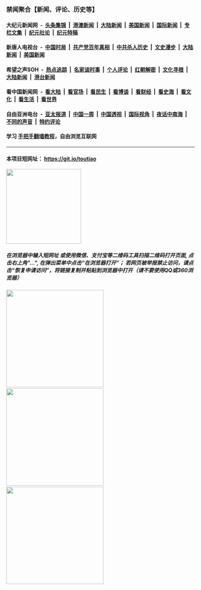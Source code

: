 ### 禁闻聚合【新闻、评论、历史等】

#### 大纪元新闻网 &nbsp;-&nbsp; [头条集锦](indexes/E头条集锦.md?t=02131722) &nbsp;|&nbsp; [港澳新闻](indexes/E港澳新闻.md?t=02131722)  &nbsp;|&nbsp; [大陆新闻](indexes/E大陆新闻.md?t=02131722) &nbsp;|&nbsp; [美国新闻](indexes/E美国新闻.md?t=02131722) &nbsp;|&nbsp; [国际新闻](indexes/E国际新闻.md?t=02131722) &nbsp;|&nbsp; [专栏文集](indexes/E专栏文集.md?t=02131722) &nbsp;|&nbsp; [纪元社论](indexes/E纪元社论.md?t=02131722) &nbsp;|&nbsp; [纪元特稿](indexes/E纪元特稿.md?t=02131722) 

#### 新唐人电视台 &nbsp;-&nbsp; [中国时局](indexes/N中国时局.md?t=02131722) &nbsp;|&nbsp; [共产党百年真相](indexes/N共产党百年真相.md?t=02131722) &nbsp;|&nbsp; [中共杀人历史](indexes/N中共杀人历史.md?t=02131722) &nbsp;|&nbsp; [文史漫步](indexes/N文史漫步.md?t=02131722) &nbsp;|&nbsp; [大陆新闻](indexes/N大陆新闻.md?t=02131722) &nbsp;|&nbsp; [美国新闻](indexes/N美国新闻.md?t=02131722)

#### 希望之声SOH &nbsp;-&nbsp; [热点追踪](indexes/H热点追踪.md?t=02131722) &nbsp;|&nbsp; [名家谈时事](indexes/H名家谈时事.md?t=02131722) &nbsp;|&nbsp; [个人评论](indexes/H个人评论.md?t=02131722)  &nbsp;|&nbsp; [红朝解密](indexes/H红朝解密.md?t=02131722) &nbsp;|&nbsp; [文化寻根](indexes/H文化寻根.md?t=02131722) &nbsp;|&nbsp; [大陆新闻](indexes/H大陆新闻.md?t=02131722) &nbsp;|&nbsp; [港台新闻](indexes/H港台新闻.md?t=02131722)

#### 看中国新闻网 &nbsp;-&nbsp; [看大陆](indexes/S看大陆.md?t=02131722) &nbsp;|&nbsp; [看官场](indexes/S看官场.md?t=02131722) &nbsp;|&nbsp; [看民生](indexes/S看民生.md?t=02131722)  &nbsp;|&nbsp; [看博谈](indexes/S看博谈.md?t=02131722) &nbsp;|&nbsp; [看财经](indexes/S看财经.md?t=02131722) &nbsp;|&nbsp; [看史海](indexes/S看史海.md?t=02131722) &nbsp;|&nbsp; [看文化](indexes/S看文化.md?t=02131722) &nbsp;|&nbsp; [看生活](indexes/S看生活.md?t=02131722) &nbsp;|&nbsp; [看世界](indexes/S看世界.md?t=02131722)

#### 自由亚洲电台 &nbsp;-&nbsp; [亚太报道](indexes/R亚太报道.md?t=02131722) &nbsp;|&nbsp; [中国一周](indexes/R中国一周.md?t=02131722) &nbsp;|&nbsp; [中国透视](indexes/R中国透视.md?t=02131722)  &nbsp;|&nbsp; [国际视角](indexes/R国际视角.md?t=02131722) &nbsp;|&nbsp; [夜话中南海](indexes/R夜话中南海.md?t=02131722) &nbsp;|&nbsp; [不同的声音](indexes/R不同的声音.md?t=02131722) &nbsp;|&nbsp; [特约评论](indexes/R特约评论.md?t=02131722)

#### 学习 [手把手翻墙教程](https://github.com/gfw-breaker/guides/wiki)，自由浏览互联网

----

#### 本项目短网址： https://git.io/toutiao
<img src="https://raw.githubusercontent.com/gfw-breaker/banned-news/master/scripts/img/qr.png" width="200px"/>  

##### 在浏览器中输入短网址 或使用微信、支付宝等二维码工具扫描二维码打开页面, 点击右上角"...", 在弹出菜单中点击“在浏览器打开”； 若网页被举报禁止访问，请点击“恢复申请访问”，将链接复制并粘贴到浏览器中打开（请不要使用QQ或360浏览器）

<img src="https://raw.githubusercontent.com/gfw-breaker/banned-news/master/scripts/img/1.png" width="260px"/> &nbsp; <img src="https://raw.githubusercontent.com/gfw-breaker/banned-news/master/scripts/img/2.png" width="260px"/> &nbsp; <img src="https://raw.githubusercontent.com/gfw-breaker/banned-news/master/scripts/img/3.png" width="260px"/>
